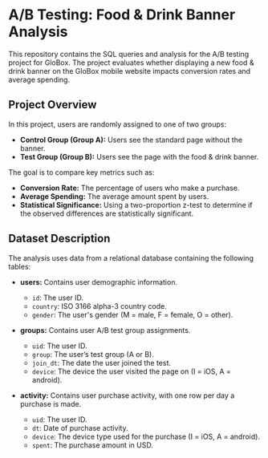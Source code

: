 # A/B Testing: Food & Drink Banner Analysis

This repository contains the SQL queries and analysis for the A/B testing project for GloBox. The project evaluates whether displaying a new food & drink banner on the GloBox mobile website impacts conversion rates and average spending.

## Project Overview

In this project, users are randomly assigned to one of two groups:
- **Control Group (Group A):** Users see the standard page without the banner.
- **Test Group (Group B):** Users see the page with the food & drink banner.

The goal is to compare key metrics such as:
- **Conversion Rate:** The percentage of users who make a purchase.
- **Average Spending:** The average amount spent by users.
- **Statistical Significance:** Using a two-proportion z-test to determine if the observed differences are statistically significant.

## Dataset Description

The analysis uses data from a relational database containing the following tables:

- **users:** Contains user demographic information.
  - `id`: The user ID.
  - `country`: ISO 3166 alpha-3 country code.
  - `gender`: The user's gender (M = male, F = female, O = other).

- **groups:** Contains user A/B test group assignments.
  - `uid`: The user ID.
  - `group`: The user’s test group (A or B).
  - `join_dt`: The date the user joined the test.
  - `device`: The device the user visited the page on (I = iOS, A = android).

- **activity:** Contains user purchase activity, with one row per day a purchase is made.
  - `uid`: The user ID.
  - `dt`: Date of purchase activity.
  - `device`: The device type used for the purchase (I = iOS, A = android).
  - `spent`: The purchase amount in USD.


